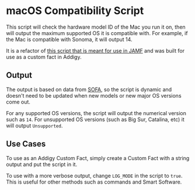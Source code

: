 # macOS Compatibility Script
This script will check the hardware model ID of the Mac you run it on, then will output the maximum supported OS it is compatible with. For example, if the Mac is compatible with Sonoma, it will output 14.

It is a refactor of [this script that is meant for use in JAMF](https://github.com/macadmins/sofa/blob/main/tool-scripts/macOSCompatibilityCheck-EA.sh) and was built for use as a custom fact in Addigy.

## Output
The output is based on data from [SOFA](https://sofa.macadmins.io/), so the script is dynamic and doesn't need to be updated when new models or new major OS versions come out.

For any supported OS versions, the script will output the numerical version such as `14`. For unsupported OS versions (such as Big Sur, Catalina, etc) it will output `Unsupported`.

## Use Cases
To use as an Addigy Custom Fact, simply create a Custom Fact with a string output and put the script in it.

To use with a more verbose output, change `LOG_MODE` in the script to `true`. This is useful for other methods such as commands and Smart Software.